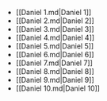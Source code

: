 - [[Daniel 1.md|Daniel 1]]
- [[Daniel 2.md|Daniel 2]]
- [[Daniel 3.md|Daniel 3]]
- [[Daniel 4.md|Daniel 4]]
- [[Daniel 5.md|Daniel 5]]
- [[Daniel 6.md|Daniel 6]]
- [[Daniel 7.md|Daniel 7]]
- [[Daniel 8.md|Daniel 8]]
- [[Daniel 9.md|Daniel 9]]
- [[Daniel 10.md|Daniel 10]]